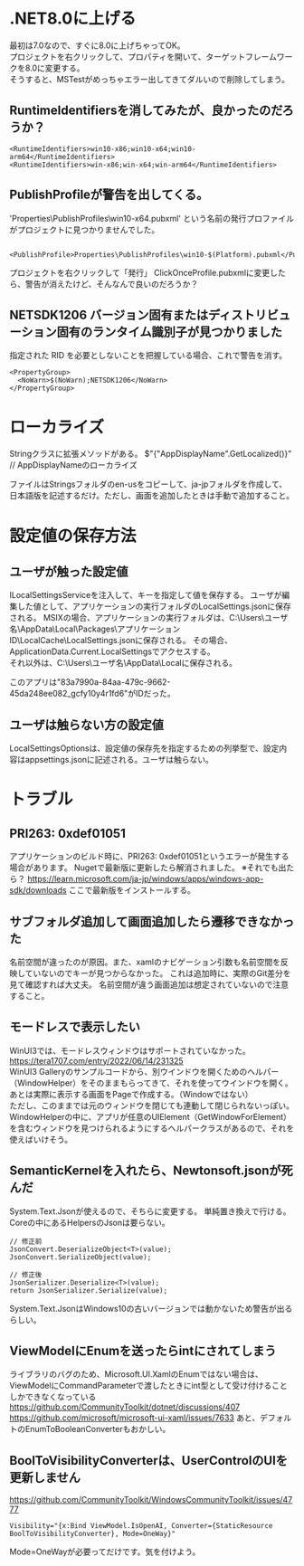 ﻿# .NET8.0に上げる
最初は7.0なので、すぐに8.0に上げちゃってOK。  
プロジェクトを右クリックして、プロパティを開いて、ターゲットフレームワークを8.0に変更する。  
そうすると、MSTestがめっちゃエラー出してきてダルいので削除してしまう。

## RuntimeIdentifiersを消してみたが、良かったのだろうか？
```
<RuntimeIdentifiers>win10-x86;win10-x64;win10-arm64</RuntimeIdentifiers>
<RuntimeIdentifiers>win-x86;win-x64;win-arm64</RuntimeIdentifiers>
```

## PublishProfileが警告を出してくる。
'Properties\PublishProfiles\win10-x64.pubxml' という名前の発行プロファイルがプロジェクトに見つかりませんでした。
```
    <PublishProfile>Properties\PublishProfiles\win10-$(Platform).pubxml</PublishProfile>
```
プロジェクトを右クリックして「発行」
ClickOnceProfile.pubxmlに変更したら、警告が消えたけど、そんなんで良いのだろうか？

## NETSDK1206	バージョン固有またはディストリビューション固有のランタイム識別子が見つかりました
指定された RID を必要としないことを把握している場合、これで警告を消す。
```
<PropertyGroup>
  <NoWarn>$(NoWarn);NETSDK1206</NoWarn>
</PropertyGroup>
```

# ローカライズ
Stringクラスに拡張メソッドがある。
$"{"AppDisplayName".GetLocalized()}" // AppDisplayNameのローカライズ

ファイルはStringsフォルダのen-usをコピーして、ja-jpフォルダを作成して、日本語版を記述するだけ。ただし、画面を追加したときは手動で追加すること。

# 設定値の保存方法
## ユーザが触った設定値
ILocalSettingsServiceを注入して、キーを指定して値を保存する。
ユーザが編集した値として、アプリケーションの実行フォルダのLocalSettings.jsonに保存される。
MSIXの場合、アプリケーションの実行フォルダは、C:\Users\ユーザ名\AppData\Local\Packages\アプリケーションID\LocalCache\LocalSettings.jsonに保存される。
その場合、ApplicationData.Current.LocalSettingsでアクセスする。  
それ以外は、C:\Users\ユーザ名\AppData\Localに保存される。

このアプリは"83a7990a-84aa-479c-9662-45da248ee082_gcfy10y4r1fd6"がIDだった。

## ユーザは触らない方の設定値
LocalSettingsOptionsは、設定値の保存先を指定するための列挙型で、設定内容はappsettings.jsonに記述される。ユーザは触らない。

# トラブル
## PRI263: 0xdef01051
アプリケーションのビルド時に、PRI263: 0xdef01051というエラーが発生する場合があります。
Nugetで最新版に更新したら解消されました。
※それでも出たら？
https://learn.microsoft.com/ja-jp/windows/apps/windows-app-sdk/downloads
ここで最新版をインストールする。

## サブフォルダ追加して画面追加したら遷移できなかった
名前空間が違ったのが原因。また、xamlのナビゲーション引数も名前空間を反映していないのでキーが見つからなかった。
これは追加時に、実際のGit差分を見て確認すれば大丈夫。
名前空間が違う画面追加は想定されていないので注意すること。

## モードレスで表示したい
WinUI3では、モードレスウィンドウはサポートされていなかった。  
https://tera1707.com/entry/2022/06/14/231325  
WinUI3 Galleryのサンプルコードから、別ウインドウを開くためのヘルパー（WindowHelper）をそのままもらってきて、それを使ってウインドウを開く。  
あとは実際に表示する画面をPageで作成する。（Windowではない）  
ただし、このままでは元のウィンドウを閉じても連動して閉じられないっぽい。  
WindowHelperの中に、アプリが任意のUIElement（GetWindowForElement）を含むウィンドウを見つけられるようにするヘルパークラスがあるので、それを使えばいけそう。  

## SemanticKernelを入れたら、Newtonsoft.jsonが死んだ
System.Text.Jsonが使えるので、そちらに変更する。
単純置き換えで行ける。
Coreの中にあるHelpersのJsonは要らない。
```
// 修正前
JsonConvert.DeserializeObject<T>(value);
JsonConvert.SerializeObject(value);

// 修正後
JsonSerializer.Deserialize<T>(value);
return JsonSerializer.Serialize(value);
```
System.Text.JsonはWindows10の古いバージョンでは動かないため警告が出るらしい。

## ViewModelにEnumを送ったらintにされてしまう
ライブラリのバグのため、Microsoft.UI.XamlのEnumではない場合は、ViewModelにCommandParameterで渡したときにint型として受け付けることしかできなくなっている
https://github.com/CommunityToolkit/dotnet/discussions/407
https://github.com/microsoft/microsoft-ui-xaml/issues/7633
あと、デフォルトのEnumToBooleanConverterもおかしい。

## BoolToVisibilityConverterは、UserControlのUIを更新しません
https://github.com/CommunityToolkit/WindowsCommunityToolkit/issues/4777
```
Visibility="{x:Bind ViewModel.IsOpenAI, Converter={StaticResource BoolToVisibilityConverter}, Mode=OneWay}"
```
Mode=OneWayが必要ってだけです。気を付けよう。

